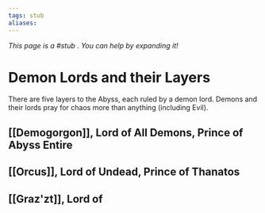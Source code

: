 ```yaml
---
tags: stub
aliases:
---
```


*This page is a #stub . You can help by expanding it!*

# Demon Lords and their Layers
There are five layers to the Abyss, each ruled by a demon lord. Demons and their lords pray for chaos more than anything (including Evil).

## [[Demogorgon]], Lord of All Demons, Prince of Abyss Entire

## [[Orcus]], Lord of Undead, Prince of Thanatos

## [[Graz'zt]], Lord of 